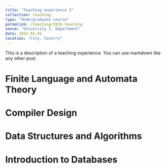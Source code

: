 ```yaml
---
title: "Teaching experience 2"
collection: teaching
type: "Undergraduate course"
permalink: /teaching/2019-teaching
venue: "University 1, Department"
date: 2015-01-01
location: "City, Country"
---
```


This is a description of a teaching experience. You can use markdown like any other post.

Finite Language and Automata Theory
======

Compiler Design
======

Data Structures and Algorithms
======

Introduction to Databases
======
